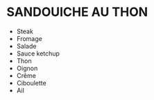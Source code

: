 # SANDOUICHE AU THON
- Steak
- Fromage
- Salade
- Sauce ketchup
- Thon
- Oignon
- Crême
- Ciboulette
- Ail